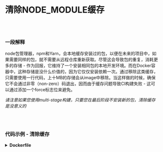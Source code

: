 # 清除NODE_MODULE缓存

<br/><br/>

### 一段解释

node包管理器，npm和Yarn，会本地缓存安装过的包，以便在未来的项目中，如果需要同样的包，就不需要从远程仓库重新获取。尽管这会导致包的重复，消耗更多的存储 - 作为回报，它维持了一个安装相同包的本地开发环境。而在Docker容器中，这种存储是没什么价值的，因为它仅仅安装依赖一次。通过移除这类缓存，只需要使用一行代码，上十MB的存储会从image中移除。当这样做的时候，确保它不会通过非零（non-zero）码退出，因而由于缓存问题导致CI构建失败 - 这可以通过添加一个force标志位来避免。

*请注意如果您使用multi-stage构建，只要您在最后阶段不安装新的包，清除缓存是没意义的*

<br/><br/>

### 代码示例 - 清除缓存

<details>
<summary><strong>Dockerfile</strong></summary>

```
FROM node:12-slim AS build
WORKDIR /usr/src/app
COPY package.json package-lock.json ./
RUN npm ci --production && npm cache clean --force

# 剩余部分
```

</details>